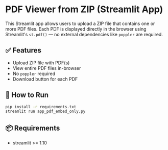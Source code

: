 # PDF Viewer from ZIP (Streamlit App)

This Streamlit app allows users to upload a ZIP file that contains one or more PDF files.
Each PDF is displayed directly in the browser using Streamlit's `st.pdf()` — no external dependencies like `poppler` are required.

## ✅ Features
- Upload ZIP file with PDF(s)
- View entire PDF files in-browser
- No `poppler` required
- Download button for each PDF

## 🚀 How to Run
```bash
pip install -r requirements.txt
streamlit run app_pdf_embed_only.py
```

## 📦 Requirements
- streamlit >= 1.10
